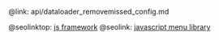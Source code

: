 @link: api/dataloader_removemissed_config.md

@seolinktop: [js framework](https://webix.com)
@seolink: [javascript menu library](https://webix.com/widget/menu/)
